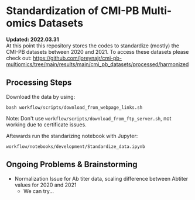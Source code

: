 # Standardization of CMI-PB Multi-omics Datasets
**Updated: 2022.03.31**<br>
At this point this repository stores the codes to standardize (mostly) the CMI-PB datasets between 2020 and 2021. To access these datasets please check out: https://github.com/joreynajr/cmi-pb-multiomics/tree/main/results/main/cmi_pb_datasets/processed/harmonized

## Processing Steps
Download the data by using:
```
bash workflow/scripts/download_from_webpage_links.sh
```
Note: Don't use `workflow/scripts/download_from_ftp_server.sh`, not working due to certificate issues.

Aftewards run the standarizing notebook with Jupyter:
```
workflow/notebooks/development/Standardize_data.ipynb
```

## Ongoing Problems & Brainstorming
- Normalization Issue for Ab titer data, scaling difference between Abtiter values for 2020 and 2021 
  - We can try...
